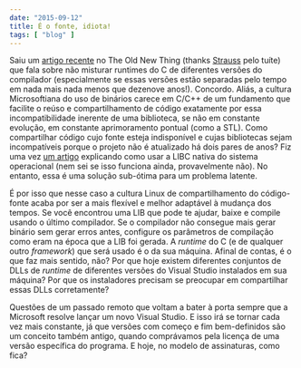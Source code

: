 ```yaml
---
date: "2015-09-12"
title: É o fonte, idiota!
tags: [ "blog" ]
---
```

Saiu um [artigo recente](http://blogs.msdn.com/b/oldnewthing/archive/2015/09/11/10640979.aspx) no The Old New Thing (thanks [Strauss](http://blogs.msdn.com/b/oldnewthing/archive/2015/09/11/10640979.aspx) pelo tuíte) que fala sobre não misturar runtimes do C de diferentes versões do compilador (especialmente se essas versões estão separadas pelo tempo em nada mais nada menos que dezenove anos!). Concordo. Aliás, a cultura Microsoftiana do uso de binários carece em C/C++ de um fundamento que facilite o reúso e compartilhamento de código exatamente por essa incompatibilidade inerente de uma biblioteca, se não em constante evolução, em constante aprimoramento pontual (como a STL). Como compartilhar código cujo fonte esteja indisponível e cujas bibliotecas sejam incompatíveis porque o projeto não é atualizado há dois pares de anos? Fiz uma vez [um artigo](http://blog.caloni.com.br/usando-a-libc-nativa-do-windows/) explicando como usar a LIBC nativa do sistema operacional (nem sei se isso funciona ainda, provavelmente não). No entanto, essa é uma solução sub-ótima para um problema latente.

É por isso que nesse caso a cultura Linux de compartilhamento do código-fonte acaba por ser a mais flexível e melhor adaptável à mudança dos tempos. Se você encontrou uma LIB que pode te ajudar, baixe e compile usando o último compilador. Se o compilador não consegue mais gerar binário sem gerar erros antes, configure os parâmetros de compilação como eram na época que a LIB foi gerada. A _runtime_ do C (e de qualquer outro _framework_) que será usado é o da sua máquina. Afinal de contas, é o que faz mais sentido, não? Por que hoje existem diferentes conjuntos de DLLs de _runtime_ de diferentes versões do Visual Studio instalados em sua máquina? Por que os instaladores precisam se preocupar em compartilhar essas DLLs corretamente?

Questões de um passado remoto que voltam a bater à porta sempre que a Microsoft resolve lançar um novo Visual Studio. E isso irá se tornar cada vez mais constante, já que versões com começo e fim bem-definidos são um conceito também antigo, quando comprávamos pela licença de uma versão específica do programa. E hoje, no modelo de assinaturas, como fica?
